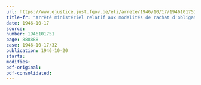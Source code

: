 ```yaml
---
url: https://www.ejustice.just.fgov.be/eli/arrete/1946/10/17/1946101751/justel
title-fr: "Arrêté ministériel relatif aux modalités de rachat d'obligations de l'Emprunt d'assainissement monétaire"
date: 1946-10-17
source:
number: 1946101751
page: 888888
case: 1946-10-17/32
publication: 1946-10-20
starts:
modifies:
pdf-original:
pdf-consolidated:
---
```


